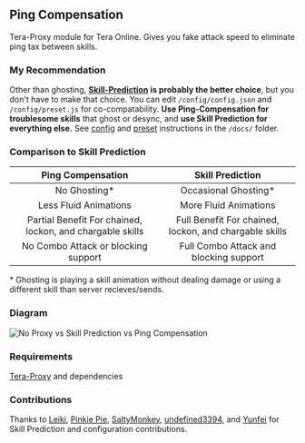 ## Ping Compensation
Tera-Proxy module for Tera Online. Gives you fake attack speed to eliminate ping tax between skills.
### My Recommendation
Other than ghosting, [**Skill-Prediction**](https://github.com/tera-mods/skill-prediction) **is probably the better choice**, but you don't have to make that choice. You can edit `/config/config.json` and `/config/preset.js` for co-compatability. **Use Ping-Compensation for troublesome skills** that ghost or desync, and **use Skill Prediction for everything else.** See [config](https://github.com/Mister-Kay/ping-compensation/blob/master/docs/config.md) and [preset](https://github.com/Mister-Kay/ping-compensation/blob/master/docs/preset.md) instructions in the `/docs/` folder.
### Comparison to Skill Prediction
Ping Compensation | Skill Prediction
:--:|:--:
No Ghosting\* | Occasional Ghosting\*
Less Fluid Animations | More Fluid Animations
Partial Benefit For chained, lockon, and chargable skills | Full Benefit For chained, lockon, and chargable skills
No Combo Attack or blocking support | Full Combo Attack and blocking support

\* Ghosting is playing a skill animation without dealing damage or using a different skill than server recieves/sends.
### Diagram
![No Proxy vs Skill Prediction vs Ping Compensation](https://i.imgur.com/yXttYwv.png)
### Requirements
[Tera-Proxy](https://github.com/meishuu/tera-proxy) and dependencies
### Contributions
Thanks to [Leiki](https://github.com/Leyki), [Pinkie Pie](https://github.com/pinkipi), [SaltyMonkey](https://github.com/SaltyMonkey), [undefined3394](https://github.com/undefined3394), and [Yunfei](https://github.com/YunfeiG) for Skill Prediction and configuration contributions.
